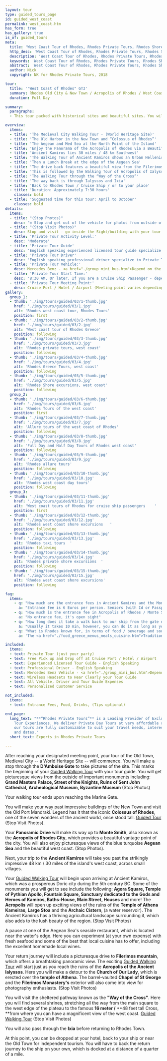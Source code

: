```yaml
---
layout: tour
type: guided_tours_page
id: guided_west_coast
permalink: west_coast.htm
has_form: true
has_gallery: true
is_of: guided_tours
meta:
  title: 'West Coast Tour of Rhodes, Rhodes Private Tours, Rhodes Shore Excursions'
  http_desc: 'West Coast Tour of Rhodes, Rhodes Private Tours, Rhodes Shore Excursions'
  description: 'West Coast Tour of Rhodes, Rhodes Private Tours, Rhodes Shore Excursions'
  keywords: 'West Coast Tour of Rhodes, Rhodes Private Tours, Rhodes Shore Excursions'
  abstract: 'West Coast Tour of Rhodes, Rhodes Private Tours, Rhodes Shore Excursions'
  author: Nick
  copyright: NK for Rhodes Private Tours, 2018

tour:
  title: '"West Coast of Rhodes" GT3'
  summary: Rhodes Old City & New Town / Acropolis of Rhodes / West Coast of the Island / Ancient Kamiros / Lunch by the Sea / Mount Filerimos
  duration: Full Day

summary:
  paragraphs:
  - This tour packed with historical sites and beautiful sites. You will be greeted with sublime views of the Aegean Sea along the west coast. Visiting the ancient cities is like travelling back in time to gain firsthand insights about life in the ancient and medieval era. By the end of the trip, you will be enlightened and leave with a deeper understanding of this beautiful place.

overview:
  items:
  - title: 'The Medieval City Walking Tour - (World Heritage Site)'
  - title: 'The Old Harbor in the New Town and “Colossus of Rhodes”'
  - title: 'The Aegean and Med Sea at the North Point of the Island'
  - title: 'Enjoy the Panorama of the Acropolis of Rhodes via a Beautiful Drive'
  - title: 'Ancient Kamiros lies 30 miles / 48 km Southwest'
  - title: 'The Walking Tour of Ancient Kamiros shows an Urban Hellenistic setting'
  - title: 'Then a Lunch Break at the edge of the Aegean Sea'
  - title: 'The drive back features a beautiful view from the Filerimos Mountain'
  - title: 'This is followed by the Walking Tour of Acropolis of Ialyssos'
  - title: 'The Walking Tour through the “Way of the Cross”'
  - title: 'The way back is through Ialyssos and Ixia'
  - title: 'Back to Rhodes Town / Cruise Ship / or to your place'
  - title: 'Duration: Approximately 7:30 hours'
    classes: bold
  - title: 'Suggested time for this tour: April to October'
    classes: bold
details:
  items:
  - title: "(Stop Photos)"
    desc: "= Stop and get out of the vehicle for photos from outside of the Sight/Building <u>Guided Tour</u> (stay close to vehicle)"
  - title: "(Stop Visit Photos)"
    desc: Stop and visit - go inside the Sight/building with your tour guide for photos and <u>Guided Walking Tour</u>
  - title: 'Private Tour Activity Level:'
    desc: 'Moderate'
  - title: 'Private Tour Guide'
    desc: 'English speaking experienced licensed tour guide specialize in Private Tours'
  - title: 'Private Tour Driver'
    desc: 'English speaking professional driver specialize in Private Tours'
  - title: 'Private Tour Vehicle:'
    desc: Mercedes Benz - <a href="./group_mini_bus.htm">Depend on the size of your group</a>
  - title: 'Private Tour Start Time:'
    desc: '8:30 AM. Or later. If you are a Cruise Ship Passenger - depend on your cruise ship dock time.'
  - title: 'Private Tour Meeting Point:'
    desc: Cruise Port / Hotel / Airport (Meeting point varies depending on option booked)
gallery:
  group_1:
  - thumb: './img/tours/guided/03/1-thumb.jpg'
    href: './img/tours/guided/03/1.jpg'
    alt: 'Rhodes west coast tour, Rhodes Tours'
    position: first
  - thumb: './img/tours/guided/03/2-thumb.jpg'
    href: './img/tours/guided/03/2.jpg'
    alt: 'West coast tour of Rhodes Greece'
    position: following
  - thumb: './img/tours/guided/03/3-thumb.jpg'
    href: './img/tours/guided/03/3.jpg'
    alt: 'Rhodes private tours, west coast'
    position: following
  - thumb: './img/tours/guided/03/4-thumb.jpg'
    href: './img/tours/guided/03/4.jpg'
    alt: 'Rhodes Greece Tours, west coast'
    position: following
  - thumb: './img/tours/guided/03/5-thumb.jpg'
    href: './img/tours/guided/03/5.jpg'
    alt: 'Rhodes Shore excursions, west coast'
    position: following
  group_2:
  - thumb: './img/tours/guided/03/6-thumb.jpg'
    href: './img/tours/guided/03/6.jpg'
    alt: 'Rhodes Tours of the west coast'
    position: first
  - thumb: './img/tours/guided/03/7-thumb.jpg'
    href: './img/tours/guided/03/7.jpg'
    alt: 'Allure tours of the west coast of Rhodes'
    position: following
  - thumb: './img/tours/guided/03/8-thumb.jpg'
    href: './img/tours/guided/03/8.jpg'
    alt: 'Full Day and Half Day Tours of Rhodes west coast'
    position: following
  - thumb: './img/tours/guided/03/9-thumb.jpg'
    href: './img/tours/guided/03/9.jpg'
    alt: 'Rhodes allure tours'
    position: following
  - thumb: './img/tours/guided/03/10-thumb.jpg'
    href: './img/tours/guided/03/10.jpg'
    alt: 'Rhodes west coast day tours'
    position: following
  group_3:
  - thumb: './img/tours/guided/03/11-thumb.jpg'
    href: './img/tours/guided/03/11.jpg'
    alt: 'West coast tours of Rhodes for cruise ship passengers    '
    position: first
  - thumb: './img/tours/guided/03/12-thumb.jpg'
    href: './img/tours/guided/03/12.jpg'
    alt: 'Rhodes west coast shore excursions   '
    position: following
  - thumb: './img/tours/guided/03/13-thumb.jpg'
    href: './img/tours/guided/03/13.jpg'
    alt: 'Rhodes taxi tours  '
    position: following
  - thumb: './img/tours/guided/03/14-thumb.jpg'
    href: './img/tours/guided/03/14.jpg'
    alt: 'Rhodes private shore excursions  '
    position: following
  - thumb: './img/tours/guided/03/15-thumb.jpg'
    href: './img/tours/guided/03/15.jpg'
    alt: 'Rhodes west coast shore excursions'
    position: following

faq:
  items:
    - q: "How much are the entrance fees in Ancient Kamiros and the Monastery of Filerimos?"
      a: "Entrance fee is 6 Euros per person. Seniors (with Id or Passport) 3 Euros per person. Children under 18 years old free."
    - q: "How much is the entrance fee in Acropolis of Rhodes / Monte Smith?"
      a: "No entrance fee, it's open sight"
    - q: "How long does it take a walk back to our ship from the gate near the Palace of Grand Master and the Archaeological Museum?"
      a: "Usually it takes 10 min, however, you can do it as long as you wish, enjoying a nice walk through the Old Town."
    - q: "What is Rhodes known for, in terms of food / beverage and souvenirs? What's the one thing we shouldn't miss?"
      a: 'The <a href="./food_greece_menus_meals_cuisine.htm">Traditional Food of Rhodes</a>, <a href="./rhodes_wine_tours_wineries_greece.htm">Wines</a> and the famous handmade <a href="./handmade_pottery_greece.htm">Rhodes Pottery, Ceramics</a>.'

included:
  items:
  - text: Private Tour (just your party)
  - text: Free Pick up and Drop off at Cruise Port / Hotel / Airport
  - text: Experienced Licensed Tour Guide - English Speaking
  - text: Professional Driver - English Speaking
  - text: Mercedes Benz Vehicle - <a href="./group_mini_bus.htm">Depend on the size of your group</a>
  - text: Wireless Headsets to Hear Clearly your Tour Guide
  - text: All Vehicle, Driver and Tour Guide Expenses 
  - text: Personalized Customer Service 

not_included:
  items:
  - text: Entrance Fees, Food, Drinks, (Tips optional)

end_page:
  long_text: "**“Rhodes Private Tours”** is a Leading Provider of Exclusive and Personalized
    Tour Experiences. We deliver Private Day Tours at very affordable rates. All
    our tours are fully customizable to suit your travel needs, interests, schedules,
    and dates."
  short_text: Experts in Rhodes Private Tours

---
```

After reaching your designated meeting point, your tour of the Old Town, Medieval City -- a World Heritage Site -- will commence. You will make a stop through the **D'Amboise Gate** to take pictures of the site. This marks the beginning of your <u>Guided Walking Tour</u> with your tour guide. You will get picturesque views from the outside of important monuments including: **Grand Masters Palace, Street of the Knights, Ruins of Sent John Cathedral,** **Archeological Museum, Byzantine Museum** (Stop Photos)

Your walking tour ends upon reaching the Marine Gate.

You will make your way past impressive buildings of the New Town and visit the Old Port Mandraki. Legend has it that the iconic **Colossus of Rhodes**, one of the seven wonders of the ancient world, once stood tall. <u>Guided Tour</u>  (Stop Visit Photos).

Your **Panoramic Drive** will make its way up to **Monte Smith**, also known as the **Acropolis of Rhodes City**, which provides a beautiful vantage point of the city. You will also enjoy picturesque views of the blue turquoise **Aegean Sea** and the beautiful west coast. (Stop Photos).

Next, your trip to the **Ancient Kamiros** will take you past the strikingly impressive 48 km / 30 miles of the island's west coast, across small villages.

Your <u>Guided Walking Tour</u> will begin upon arriving at Ancient Kamiros, which was a prosperous Doric city during the 5th century BC. Some of the monuments you will get to see include the following: **Agora Square, Temple of Pythian Apollo, Fountain Square, Sanctuary dedicated to the Gods and Heroes of Kamiros, Baths-House, Main Street, Houses** and more! The **Acropolis** will open up exciting views of the ruins of the **Temple of Athena Kameiras**, **Large Stoa** and the **Archaic Cistern**, (a water reservoir). The Ancient Kamiros has a thriving agricultural landscape surrounding it, which also adds to the lush beauty of the region. (Stop Visit Photos)

A pause at one of the Aegean Sea's seaside restaurant, which is located near the water's edge. Here you can experiment (at your own expense) with fresh seafood and some of the best that local cuisine has to offer, including the excellent homemade local wines.

Your return journey will include a picturesque drive to **Filerimos mountain**, which offers a breathtaking panoramic view. The exciting <u>Guided Walking Tour</u> will start just as you reach the ruins of the **Acropolis of the Ancient Ialyssos**. Here you will make a detour to the **Church of Our Lady**, which is erected over the **temple of Athena**. The barrel-vaulted **Chapel of St George** and the **Filerimos Monastery's** exterior will also come into view for photography enthusiasts. (Stop Visit Photos)

You will visit the sheltered pathway known as the **"Way of the Cross"**. Here you will find several shrines, stretching all the way from the main square to the west edge of the plateau to the famous **16 meter /**  **48 feet tall Cross, **from where you can have a magnificent view of the west coast. <u>Guided Walking Tour</u> (Stop Visit Photos) 

You will also pass through the **Ixia** before returning to Rhodes Town.

At this point, you can be dropped at your hotel, back to your ship or near the Old Town for independent tourism. You will have to back the return journey to the ship on your own, which is docked at a distance of a quarter of a mile.